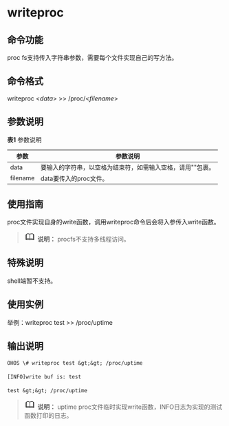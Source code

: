 # writeproc


## 命令功能

proc fs支持传入字符串参数，需要每个文件实现自己的写方法。


## 命令格式

writeproc &lt;_data_&gt;  &gt;&gt;  /proc/&lt;_filename_&gt;


## 参数说明

**表1** 参数说明

| 参数     | 参数说明                                                   |
| -------- | ---------------------------------------------------------- |
| data     | 要输入的字符串，以空格为结束符，如需输入空格，请用""包裹。 |
| filename | data要传入的proc文件。                                     |


## 使用指南

proc文件实现自身的write函数，调用writeproc命令后会将入参传入write函数。

> ![icon-note.gif](public_sys-resources/icon-note.gif) **说明：**
> procfs不支持多线程访问。

## 特殊说明

shell端暂不支持。

## 使用实例

举例：writeproc test &gt;&gt; /proc/uptime


## 输出说明

```
OHOS \# writeproc test &gt;&gt; /proc/uptime

[INFO]write buf is: test

test &gt;&gt; /proc/uptime
```

> ![icon-note.gif](public_sys-resources/icon-note.gif) **说明：**
> uptime proc文件临时实现write函数，INFO日志为实现的测试函数打印的日志。